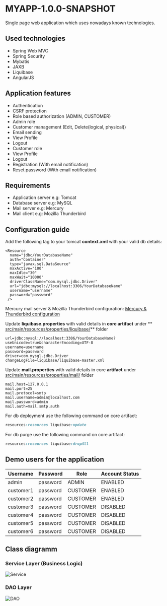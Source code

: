 # MYAPP-1.0.0-SNAPSHOT

Single page web application which uses nowadays known technologies.

## Used technologies
- Spring Web MVC
- Spring Security
- Mybatis
- JAXB
- Liquibase
- AngularJS

## Application features
* Authentication
* CSRF protection
* Role based authorization (ADMIN, CUSTOMER)
* Admin role
 * Customer management (Edit, Delete(logical, physical))
 * Email sending
 * View Profile
 * Logout
* Customer role
 * View Profile
 * Logout
* Registration (With email notification)
* Reset password (With email notification)

## Requirements
- Application server e.g: Tomcat
- Database server e.g: MySQL
- Mail server e.g: Mercury
- Mail client e.g: Mozilla Thunderbird

## Configuration guide
Add the following tag to your tomcat **context.xml** with your valid db details:

    <Resource
      name="jdbc/YourDatabaseName"
      auth="Container"
      type="javax.sql.DataSource"
      maxActive="100"
      maxIdle="30"
      maxWait="10000"
      driverClassName="com.mysql.jdbc.Driver"
      url="jdbc:mysql://localhost:3306/YourDatabaseName"
      username="username"
      password="password" 
     />
  
 Mercury mail server & Mozilla Thunderbird configuration: [Mercury & Thunderbird configuration](https://schophel.wordpress.com/2015/10/14/set-up-mercury-mail-for-mailing-in-localhost-with-thunderbird-xampp/)
 
Update **liquibase.properties** with valid details in **core artifact** under ** [src/main/resources/properties/liquibase/](https://github.com/hirannor/myapp/tree/master/core/src/main/resources/properties/liquibase)** folder

    url=jdbc:mysql://localhost:3306/YourDatabaseName?useUnicode=true&characterEncoding=UTF-8
    username=username
    password=password
    driver=com.mysql.jdbc.Driver
    changeLogFile=liquibase/liquibase-master.xml 
 
Update **mail.properties** with valid details in core **artifact** under  [src/main/resources/properties/mail/](https://github.com/hirannor/myapp/tree/master/core/src/main/resources/properties/mail) folder

    mail.host=127.0.0.1
    mail.port=25
    mail.protocol=smtp
    mail.username=admin@localhost.com
    mail.password=admin
    mail.auth=mail.smtp.auth

For db deployment use the following command on core artifact:
```ruby
resources:resources liquibase:update
```

For db purge use the following command on core artifact:
```ruby
resources:resources liquibase:dropAll
```
## Demo users for the application

|   Username    |  Password    |   Role   | Account Status |
|---------------|--------------|----------|----------------|
|     admin     |  password    |  ADMIN   |     ENABLED    |
|   customer1   |  password    | CUSTOMER |     ENABLED    |
|   customer2   |  password    | CUSTOMER |     ENABLED    |
|   customer3   |  password    | CUSTOMER |    DISABLED    |
|   customer4   |  password    | CUSTOMER |    DISABLED    |
|   customer5   |  password    | CUSTOMER |    DISABLED    |
|   customer6   |  password    | CUSTOMER |    DISABLED    |


## Class diagramm
### Service Layer (Business Logic)
![Service](http://users.iit.uni-miskolc.hu/~karolyi/development/classdiagram/service.png)
### DAO Layer
![DAO](http://users.iit.uni-miskolc.hu/~karolyi/development/classdiagram/dao.png)
